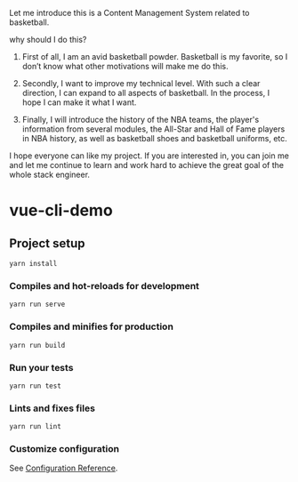 Let me introduce this is a Content Management System related to basketball.

why should I do this?

1. First of all, I am an avid basketball powder. Basketball is my favorite, so I don’t know what other motivations will make me do this.

2. Secondly, I want to improve my technical level. With such a clear direction, I can expand to all aspects of basketball. In the process, I hope I can make it what I want.

3. Finally, I will introduce the history of the NBA teams, the player's information from several modules, the All-Star and Hall of Fame players in NBA history, as well as basketball shoes and basketball uniforms, etc.

I hope everyone can like my project. If you are interested in, you can join me and let me continue to learn and work hard to achieve the great goal of the whole stack engineer.

# vue-cli-demo

## Project setup
```
yarn install
```

### Compiles and hot-reloads for development
```
yarn run serve
```

### Compiles and minifies for production
```
yarn run build
```

### Run your tests
```
yarn run test
```

### Lints and fixes files
```
yarn run lint
```

### Customize configuration
See [Configuration Reference](https://cli.vuejs.org/config/).
